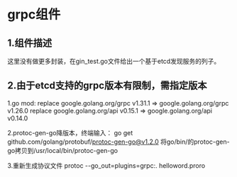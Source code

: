 # grpc组件
## 1.组件描述
这里没有做更多封装，在gin_test.go文件给出一个基于etcd发现服务的列子。

## 2.由于etcd支持的grpc版本有限制，需指定版本
1.go mod:
replace google.golang.org/grpc v1.31.1 => google.golang.org/grpc v1.26.0
replace google.golang.org/api v0.15.1 => google.golang.org/api v0.14.0

2.protoc-gen-go降版本，终端输入：
go get github.com/golang/protobuf/protoc-gen-go@v1.2.0
将go/bin/的protoc-gen-go拷贝到/usr/local/bin/protoc-gen-go 

3.重新生成协议文件
protoc --go_out=plugins=grpc:. helloword.proro
